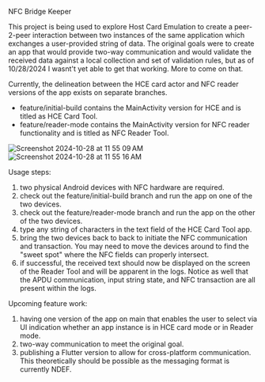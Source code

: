 NFC Bridge Keeper

This project is being used to explore Host Card Emulation to create a peer-2-peer interaction between two instances of the same application which exchanges a user-provided string of data. 
The original goals were to create an app that would provide two-way communication and would validate the received data against a local collection and set of validation rules, but as of 10/28/2024 I 
wasnt't yet able to get that working. More to come on that. 

Currently, the delineation between the HCE card actor and NFC reader versions of the app exists on separate branches. 
- feature/initial-build contains the MainActivity version for HCE and is titled as HCE Card Tool.
- feature/reader-mode contains the MainActivity version for NFC reader functionality and is titled as NFC Reader Tool.

![Screenshot 2024-10-28 at 11 55 09 AM](https://github.com/user-attachments/assets/6c8c208d-c8a6-436a-91ba-123d371e6201)
![Screenshot 2024-10-28 at 11 55 16 AM](https://github.com/user-attachments/assets/d1f8ee06-ef21-4c7f-9efc-98b4ae7fe9ee)


Usage steps:
1. two physical Android devices with NFC hardware are required.
2. check out the feature/initial-build branch and run the app on one of the two devices.
3. check out the feature/reader-mode branch and run the app on the other of the two devices.
4. type any string of characters in the text field of the HCE Card Tool app.
5. bring the two devices back to back to initiate the NFC communication and transaction. You may need to move the devices around to find the "sweet spot" where the NFC fields can properly intersect.
6. if successful, the received text should now be displayed on the screen of the Reader Tool and will be apparent in the logs. Notice as well that the APDU communication, input string state, and NFC transaction are all present within the logs.

Upcoming feature work:
1. having one version of the app on main that enables the user to select via UI indication whether an app instance is in HCE card mode or in Reader mode.
2. two-way communication to meet the original goal. 
3. publishing a Flutter version to allow for cross-platform communication. This theoretically should be possible as the messaging format is currently NDEF.
